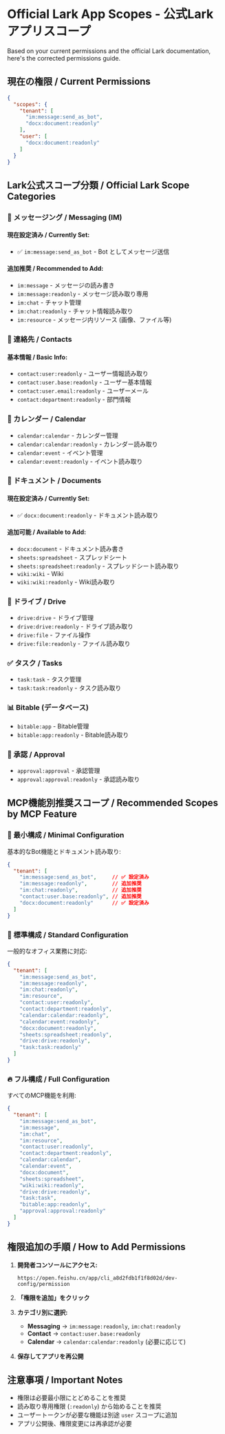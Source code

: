 # Official Lark App Scopes - 公式Larkアプリスコープ

Based on your current permissions and the official Lark documentation, here's the corrected permissions guide.

## 現在の権限 / Current Permissions

```json
{
  "scopes": {
    "tenant": [
      "im:message:send_as_bot",
      "docx:document:readonly"
    ],
    "user": [
      "docx:document:readonly"
    ]
  }
}
```

## Lark公式スコープ分類 / Official Lark Scope Categories

### 📨 メッセージング / Messaging (IM)

#### 現在設定済み / Currently Set:
- ✅ `im:message:send_as_bot` - Bot としてメッセージ送信

#### 追加推奨 / Recommended to Add:
- `im:message` - メッセージの読み書き
- `im:message:readonly` - メッセージ読み取り専用
- `im:chat` - チャット管理
- `im:chat:readonly` - チャット情報読み取り
- `im:resource` - メッセージ内リソース (画像、ファイル等)

### 👥 連絡先 / Contacts

#### 基本情報 / Basic Info:
- `contact:user:readonly` - ユーザー情報読み取り
- `contact:user.base:readonly` - ユーザー基本情報
- `contact:user.email:readonly` - ユーザーメール
- `contact:department:readonly` - 部門情報

### 📅 カレンダー / Calendar

- `calendar:calendar` - カレンダー管理
- `calendar:calendar:readonly` - カレンダー読み取り
- `calendar:event` - イベント管理
- `calendar:event:readonly` - イベント読み取り

### 📄 ドキュメント / Documents

#### 現在設定済み / Currently Set:
- ✅ `docx:document:readonly` - ドキュメント読み取り

#### 追加可能 / Available to Add:
- `docx:document` - ドキュメント読み書き
- `sheets:spreadsheet` - スプレッドシート
- `sheets:spreadsheet:readonly` - スプレッドシート読み取り
- `wiki:wiki` - Wiki
- `wiki:wiki:readonly` - Wiki読み取り

### 💾 ドライブ / Drive

- `drive:drive` - ドライブ管理
- `drive:drive:readonly` - ドライブ読み取り
- `drive:file` - ファイル操作
- `drive:file:readonly` - ファイル読み取り

### ✅ タスク / Tasks

- `task:task` - タスク管理
- `task:task:readonly` - タスク読み取り

### 📊 Bitable (データベース)

- `bitable:app` - Bitable管理
- `bitable:app:readonly` - Bitable読み取り

### 📝 承認 / Approval

- `approval:approval` - 承認管理
- `approval:approval:readonly` - 承認読み取り

## MCP機能別推奨スコープ / Recommended Scopes by MCP Feature

### 🚀 最小構成 / Minimal Configuration
基本的なBot機能とドキュメント読み取り:
```json
{
  "tenant": [
    "im:message:send_as_bot",     // ✅ 設定済み
    "im:message:readonly",        // 追加推奨
    "im:chat:readonly",           // 追加推奨
    "contact:user.base:readonly", // 追加推奨
    "docx:document:readonly"      // ✅ 設定済み
  ]
}
```

### 💪 標準構成 / Standard Configuration
一般的なオフィス業務に対応:
```json
{
  "tenant": [
    "im:message:send_as_bot",
    "im:message:readonly",
    "im:chat:readonly",
    "im:resource",
    "contact:user:readonly",
    "contact:department:readonly",
    "calendar:calendar:readonly",
    "calendar:event:readonly",
    "docx:document:readonly",
    "sheets:spreadsheet:readonly",
    "drive:drive:readonly",
    "task:task:readonly"
  ]
}
```

### 🔥 フル構成 / Full Configuration
すべてのMCP機能を利用:
```json
{
  "tenant": [
    "im:message:send_as_bot",
    "im:message",
    "im:chat",
    "im:resource",
    "contact:user:readonly",
    "contact:department:readonly",
    "calendar:calendar",
    "calendar:event", 
    "docx:document",
    "sheets:spreadsheet",
    "wiki:wiki:readonly",
    "drive:drive:readonly",
    "task:task",
    "bitable:app:readonly",
    "approval:approval:readonly"
  ]
}
```

## 権限追加の手順 / How to Add Permissions

1. **開発者コンソールにアクセス:**
   ```
   https://open.feishu.cn/app/cli_a8d2fdb1f1f8d02d/dev-config/permission
   ```

2. **「権限を追加」をクリック**

3. **カテゴリ別に選択:**
   - **Messaging** → `im:message:readonly`, `im:chat:readonly`
   - **Contact** → `contact:user.base:readonly`
   - **Calendar** → `calendar:calendar:readonly` (必要に応じて)

4. **保存してアプリを再公開**

## 注意事項 / Important Notes

- 権限は必要最小限にとどめることを推奨
- 読み取り専用権限 (`:readonly`) から始めることを推奨
- ユーザートークンが必要な機能は別途 `user` スコープに追加
- アプリ公開後、権限変更には再承認が必要